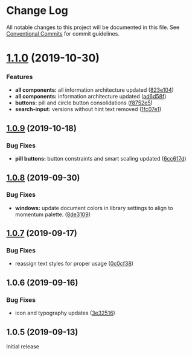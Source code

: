 # Change Log

All notable changes to this project will be documented in this file.
See [Conventional Commits](https://conventionalcommits.org) for commit guidelines.

# [1.1.0](https://github.com/momentum-design/momentum-design-kit/compare/@momentum-ui/windows-sketch-kit@1.0.9...@momentum-ui/windows-sketch-kit@1.1.0) (2019-10-30)


### Features

* **all components:** all information architecture updated ([823e104](https://github.com/momentum-design/momentum-design-kit/commit/823e104))
* **all components:** information architecture updated ([ad6d58f](https://github.com/momentum-design/momentum-design-kit/commit/ad6d58f))
* **buttons:** pill and circle button consolidations ([f8752e5](https://github.com/momentum-design/momentum-design-kit/commit/f8752e5))
* **search-input:** versions without hint text removed ([1fc07e1](https://github.com/momentum-design/momentum-design-kit/commit/1fc07e1))





## [1.0.9](https://github.com/momentum-design/momentum-design-kit/compare/@momentum-ui/windows-sketch-kit@1.0.8...@momentum-ui/windows-sketch-kit@1.0.9) (2019-10-18)


### Bug Fixes

* **pill buttons:** button constraints and smart scaling updated ([6cc617d](https://github.com/momentum-design/momentum-design-kit/commit/6cc617d))





## [1.0.8](https://github.com/momentum-design/momentum-design-kit/compare/@momentum-ui/windows-sketch-kit@1.0.7...@momentum-ui/windows-sketch-kit@1.0.8) (2019-09-30)


### Bug Fixes

* **windows:** update document colors in library settings to align to momentum palette. ([8de3109](https://github.com/momentum-design/momentum-design-kit/commit/8de3109))





## [1.0.7](https://github.com/momentum-design/momentum-design-kit/compare/@momentum-ui/windows-sketch-kit@1.0.6...@momentum-ui/windows-sketch-kit@1.0.7) (2019-09-17)


### Bug Fixes

* reassign text styles for proper usage ([0c0cf38](https://github.com/momentum-design/momentum-design-kit/commit/0c0cf38))





## 1.0.6 (2019-09-16)


### Bug Fixes

* icon and typography updates ([3e32516](https://github.com/momentum-design/momentum-design-kit/commit/3e32516))





## 1.0.5 (2019-09-13)

Initial release
